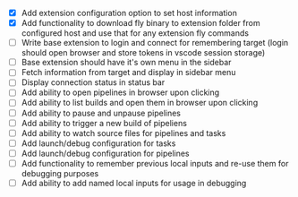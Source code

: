 - [x] Add extension configuration option to set host information
- [x] Add functionality to download fly binary to extension folder from configured host and use that for any extension fly commands
- [ ] Write base extension to login and connect for remembering target (login should open browser and store tokens in vscode session storage)
- [ ] Base extension should have it's own menu in the sidebar
- [ ] Fetch information from target and display in sidebar menu
- [ ] Display connection status in status bar
- [ ] Add ability to open pipelines in browser upon clicking
- [ ] Add ability to list builds and open them in browser upon clicking
- [ ] Add ability to pause and unpause pipelines
- [ ] Add ability to trigger a new build of pipeliens
- [ ] Add ability to watch source files for pipelines and tasks
- [ ] Add launch/debug configuration for tasks
- [ ] Add launch/debug configuration for pipelines
- [ ] Add functionality to remember previous local inputs and re-use them for debugging purposes
- [ ] Add ability to add named local inputs for usage in debugging
